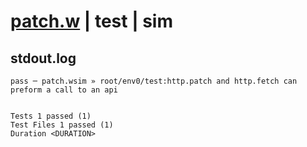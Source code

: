 # [patch.w](../../../../../../examples/tests/sdk_tests/api/patch.w) | test | sim

## stdout.log
```log
pass ─ patch.wsim » root/env0/test:http.patch and http.fetch can preform a call to an api
 
 
Tests 1 passed (1)
Test Files 1 passed (1)
Duration <DURATION>
```

